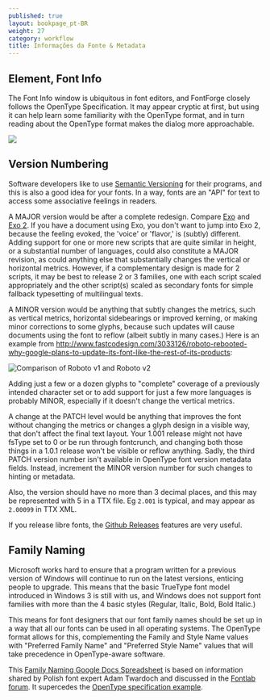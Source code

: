 ```yaml
---
published: true
layout: bookpage_pt-BR
weight: 27
category: workflow
title: Informações da Fonte & Metadata
---
```


## Element, Font Info

The Font Info window is ubiquitous in font editors, and FontForge closely follows the OpenType Specification.
It may appear cryptic at first, but using it can help learn some familiarity with the OpenType format, and in turn reading about the OpenType format makes the dialog more approachable.

<img src="images/info_ps_names.png"/>

## Version Numbering

Software developers like to use [Semantic Versioning](http://semver.org) for their programs, and this is also a good idea for your fonts.
In a way, fonts are an "API" for text to access some associative feelings in readers.

A MAJOR version would be after a complete redesign. Compare [Exo](http://www.google.com/fonts/specimen/Exo) and [Exo 2](http://www.google.com/fonts/specimen/Exo+2).
If you have a document using Exo, you don't want to jump into Exo 2, because the feeling evoked, the 'voice' or 'flavor,' is (subtly) different.
Adding support for one or more new scripts that are quite similar in height, or a substantial number of languages, could also constitute a MAJOR revision, as could anything else that substantially changes the vertical or horizontal metrics.
However, if a complementary design is made for 2 scripts, it may be best to release 2 or 3 families, one with each script scaled appropriately and the other script(s) scaled as secondary fonts for simple fallback typesetting of multilingual texts.

A MINOR version would be anything that subtly changes the metrics, such as vertical metrics, horizontal sidebearings or improved kerning, or making minor corrections to some glyphs, because such updates will cause documents using the font to reflow (albeit subtly in many cases.) Here is an example from <http://www.fastcodesign.com/3033126/roboto-rebooted-why-google-plans-to-update-its-font-like-the-rest-of-its-products>:

![Comparison of Roboto v1 and Roboto v2](http://c.fastcompany.net/multisite_files/fastcompany/imagecache/inline-large/inline/2014/07/3033126-inline-i-thenewroboto2.jpg)

Adding just a few or a dozen glyphs to "complete" coverage of a previously intended character set or to add support for just a few more languages is probably MINOR, especially if it doesn't change the vertical metrics.

A change at the PATCH level would be anything that improves the font without changing the metrics or changes a glyph design in a visible way, that don't affect the final text layout.
Your 1.001 release might not have fsType set to 0 or be run through fontcrunch, and changing both those things in a 1.0.1 release won't be visible or reflow anything.
Sadly, the third PATCH version number isn't available in OpenType font version metadata fields.
Instead, increment the MINOR version number for such changes to hinting or metadata.

Also, the version should have no more than 3 decimal places, and this may be represented with 5 in a TTX file.
Eg `2.001` is typical, and may appear as `2.00099` in TTX XML.

If you release libre fonts, the [Github Releases](https://www.google.com/search?q=github+releases) features are very useful.

## Family Naming

Microsoft works hard to ensure that a program written for a previous version of Windows will continue to run on the latest versions, enticing people to upgrade. This means that the basic TrueType font model introduced in Windows 3 is still with us, and Windows does not support font families with more than the 4 basic styles (Regular, Italic, Bold, Bold Italic.)

This means for font designers that our font family names should be set up in a way that all our fonts can be used in all operating systems. The OpenType format allows for this, complementing the Family and Style Name values with "Preferred Family Name" and "Preferred Style Name" values that will take precedence in OpenType-aware software.

This [Family Naming Google Docs Spreadsheet](https://docs.google.com/spreadsheets/d/1ckHigO7kRxbm9ZGVQwJ6QJG_HjV_l_IRWJ_xeWnTSBg/edit#gid=0) is based on information shared by Polish font expert Adam Twardoch and discussed in the [Fontlab forum](http://forum.fontlab.com/index.php?topic=313.0).
It supercedes the [OpenType specification example](https://www.microsoft.com/typography/otspec/namesmp.htm).
